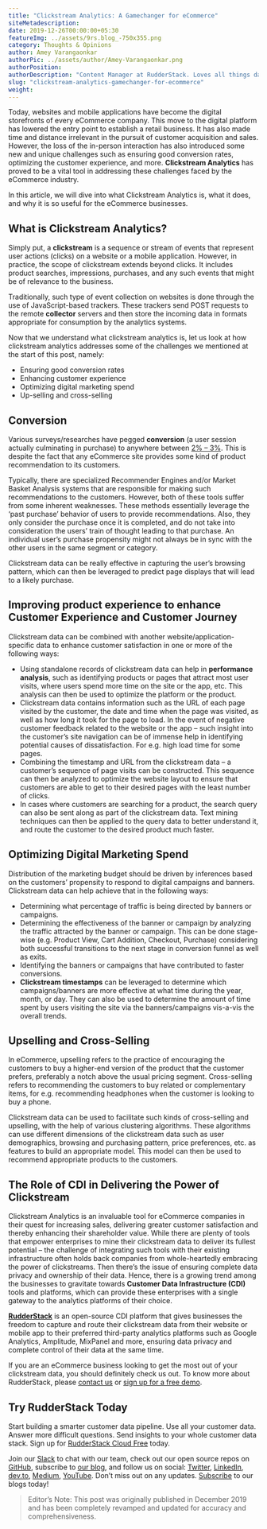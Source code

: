 ```yaml
---
title: "Clickstream Analytics: A Gamechanger for eCommerce"
siteMetadescription:
date: 2019-12-26T00:00:00+05:30
featureImg: ../assets/9rs.blog_-750x355.png
category: Thoughts & Opinions
author: Amey Varangaonkar
authorPic: ../assets/author/Amey-Varangaonkar.png
authorPosition: 
authorDescription: "Content Manager at RudderStack. Loves all things data. Manchester United, music, and sci-fi fan, among other things."
slug: "clickstream-analytics-gamechanger-for-ecommerce"
weight:
---
```

Today, websites and mobile applications have become the digital storefronts of every eCommerce company. This move to the digital platform has lowered the entry point to establish a retail business. It has also made time and distance irrelevant in the pursuit of customer acquisition and sales. However, the loss of the in-person interaction has also introduced some new and unique challenges such as ensuring good conversion rates, optimizing the customer experience, and more. **Clickstream Analytics** has proved to be a vital tool in addressing these challenges faced by the eCommerce industry.

In this article, we will dive into what Clickstream Analytics is, what it does, and why it is so useful for the eCommerce businesses.

What is Clickstream Analytics?
------------------------------

Simply put, a **clickstream** is a sequence or stream of events that represent user actions (clicks) on a website or a mobile application. However, in practice, the scope of clickstream extends beyond clicks. It includes product searches, impressions, purchases, and any such events that might be of relevance to the business.

Traditionally, such type of event collection on websites is done through the use of JavaScript-based trackers. These trackers send POST requests to the remote **collector** servers and then store the incoming data in formats appropriate for consumption by the analytics systems.

Now that we understand what clickstream analytics is, let us look at how clickstream analytics addresses some of the challenges we mentioned at the start of this post, namely:

*   Ensuring good conversion rates
*   Enhancing customer experience
*   Optimizing digital marketing spend
*   Up-selling and cross-selling

Conversion
----------

Various surveys/researches have pegged **conversion** (a user session actually culminating in purchase) to anywhere between [2% – 3%](https://www.invespcro.com/blog/the-average-website-conversion-rate-by-industry/). This is despite the fact that any eCommerce site provides some kind of product recommendation to its customers. 

Typically, there are specialized Recommender Engines and/or Market Basket Analysis systems that are responsible for making such recommendations to the customers. However, both of these tools suffer from some inherent weaknesses. These methods essentially leverage the ‘past purchase’ behavior of users to provide recommendations. Also, they only consider the purchase once it is completed, and do not take into consideration the users’ train of thought leading to that purchase. An individual user’s purchase propensity might not always be in sync with the other users in the same segment or category.

Clickstream data can be really effective in capturing the user’s browsing pattern, which can then be leveraged to predict page displays that will lead to a likely purchase.

Improving product experience to enhance Customer Experience and Customer Journey
--------------------------------------------------------------------------------

Clickstream data can be combined with another website/application-specific data to enhance customer satisfaction in one or more of the following ways:

*   Using standalone records of clickstream data can help in **performance analysis**, such as identifying products or pages that attract most user visits, where users spend more time on the site or the app, etc. This analysis can then be used to optimize the platform or the product.
*   Clickstream data contains information such as the URL of each page visited by the customer, the date and time when the page was visited, as well as how long it took for the page to load. In the event of negative customer feedback related to the website or the app – such insight into the customer’s site navigation can be of immense help in identifying potential causes of dissatisfaction. For e.g. high load time for some pages.
*   Combining the timestamp and URL from the clickstream data – a customer’s sequence of page visits can be constructed. This sequence can then be analyzed to optimize the website layout to ensure that customers are able to get to their desired pages with the least number of clicks.
*   In cases where customers are searching for a product, the search query can also be sent along as part of the clickstream data. Text mining techniques can then be applied to the query data to better understand it, and route the customer to the desired product much faster.

Optimizing Digital Marketing Spend
----------------------------------

Distribution of the marketing budget should be driven by inferences based on the customers’ propensity to respond to digital campaigns and banners. Clickstream data can help achieve that in the following ways:

*   Determining what percentage of traffic is being directed by banners or campaigns.
*   Determining the effectiveness of the banner or campaign by analyzing the traffic attracted by the banner or campaign. This can be done stage-wise (e.g. Product View, Cart Addition, Checkout, Purchase) considering both successful transitions to the next stage in conversion funnel as well as exits.
*   Identifying the banners or campaigns that have contributed to faster conversions.
*   **Clickstream timestamps** can be leveraged to determine which campaigns/banners are more effective at what time during the year, month, or day. They can also be used to determine the amount of time spent by users visiting the site via the banners/campaigns vis-a-vis the overall trends.

Upselling and Cross-Selling
---------------------------

In eCommerce, upselling refers to the practice of encouraging the customers to buy a higher-end version of the product that the customer prefers, preferably a notch above the usual pricing segment. Cross-selling refers to recommending the customers to buy related or complementary items, for e.g. recommending headphones when the customer is looking to buy a phone. 

Clickstream data can be used to facilitate such kinds of cross-selling and upselling, with the help of various clustering algorithms. These algorithms can use different dimensions of the clickstream data such as user demographics, browsing and purchasing pattern, price preferences, etc. as features to build an appropriate model. This model can then be used to recommend appropriate products to the customers.

The Role of CDI in Delivering the Power of Clickstream
------------------------------------------------------

Clickstream Analytics is an invaluable tool for eCommerce companies in their quest for increasing sales, delivering greater customer satisfaction and thereby enhancing their shareholder value. While there are plenty of tools that empower enterprises to mine their clickstream data to deliver its fullest potential – the challenge of integrating such tools with their existing infrastructure often holds back companies from whole-heartedly embracing the power of clickstreams. Then there’s the issue of ensuring complete data privacy and ownership of their data. Hence, there is a growing trend among the businesses to gravitate towards **Customer Data Infrastructure (CDI)** tools and platforms, which can provide these enterprises with a single gateway to the analytics platforms of their choice. 

[**RudderStack**](https://rudderstack.com/) is an open-source CDI platform that gives businesses the freedom to capture and route their clickstream data from their website or mobile app to their preferred third-party analytics platforms such as Google Analytics, Amplitude, MixPanel and more, ensuring data privacy and complete control of their data at the same time.

If you are an eCommerce business looking to get the most out of your clickstream data, you should definitely check us out. To know more about RudderStack, please [contact us](https://rudderstack.com/contact/) or [sign up for a free demo](https://rudderstack.com/request-a-demo/).

## Try RudderStack Today

Start building a smarter customer data pipeline. Use all your customer data. Answer more difficult questions. Send insights to your whole customer data stack. Sign up for [RudderStack Cloud Free](https://app.rudderlabs.com/signup?type=freetrial) today.

Join our [Slack](https://resources.rudderstack.com/join-rudderstack-slack) to chat with our team, check out our open source repos on [GitHub](https://github.com/rudderlabs), subscribe to [our blog](https://rudderstack.com/blog/), and follow us on social: [Twitter](https://twitter.com/RudderStack), [LinkedIn](https://www.linkedin.com/company/rudderlabs/), [dev.to](https://dev.to/rudderstack), [Medium](https://rudderstack.medium.com/), [YouTube](https://www.youtube.com/channel/UCgV-B77bV_-LOmKYHw8jvBw). Don’t miss out on any updates. [Subscribe](https://rudderstack.com/blog/) to our blogs today!

> Editor’s Note: This post was originally published in December 2019 and has been completely revamped and updated for accuracy and comprehensiveness.
